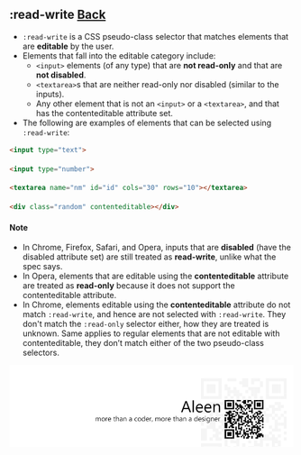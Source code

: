 ## :read-write [**Back**](./../pseudoClass.md)

- `:read-write` is a CSS pseudo-class selector that matches elements that are **editable** by the user.
- Elements that fall into the editable category include:
    - `<input>` elements (of any type) that are **not read-only** and that are **not disabled**.
    - `<textarea>`s that are neither read-only nor disabled (similar to the inputs).
    - Any other element that is not an `<input>` or a `<textarea>`, and that has the contenteditable attribute set.
- The following are examples of elements that can be selected using `:read-write`:

```html
<input type="text">

<input type="number">

<textarea name="nm" id="id" cols="30" rows="10"></textarea>

<div class="random" contenteditable></div>
```

#### Note

- In Chrome, Firefox, Safari, and Opera, inputs that are **disabled** (have the disabled attribute set) are still treated as **read-write**, unlike what the spec says.
- In Opera, elements that are editable using the **contenteditable** attribute are treated as **read-only** because it does not support the contenteditable attribute.
- In Chrome, elements editable using the **contenteditable** attribute do not match `:read-write`, and hence are not selected with `:read-write`. They don't match the `:read-only` selector either, how they are treated is unknown. Same applies to regular elements that are not editable with contenteditable, they don’t match either of the two pseudo-class selectors.

<a href="http://aleen42.github.io/" target="_blank" ><img src="./../../../pic/tail.gif"></a>